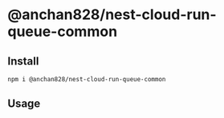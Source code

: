 # @anchan828/nest-cloud-run-queue-common

## Install

```shell
npm i @anchan828/nest-cloud-run-queue-common
```

## Usage

```typescript

```
